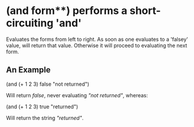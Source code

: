 # (and form**) performs a short-circuiting 'and'
Evaluates the forms from left to right. As soon as one evaluates to a 'falsey' value, will return that value. Otherwise it will proceed to evaluating the next form.

## An Example

  (and (+ 1 2 3)
       false
       "not returned")

Will return _false_, never evaluating _"not returned"_, whereas:

  (and (+ 1 2 3)
       true
       "returned")

Will return the string _"returned"_.
